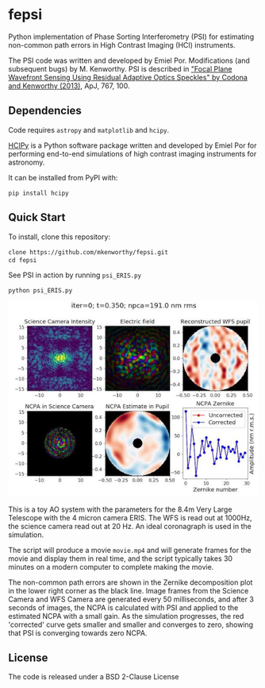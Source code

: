 # fepsi

Python implementation of Phase Sorting Interferometry (PSI) for estimating non-common path errors in High Contrast Imaging (HCI) instruments.

The PSI code was written and developed by Emiel Por. Modifications (and subsequent bugs) by M. Kenworthy. PSI is described in ["Focal Plane Wavefront Sensing Using Residual Adaptive Optics Speckles" by Codona and Kenworthy (2013)](https://home.strw.leidenuniv.nl/~kenworthy/_media/papers:2013apj...767..100c.pdf), ApJ, 767, 100.

## Dependencies

Code requires `astropy` and `matplotlib` and `hcipy`.

[HCIPy](https://github.com/ehpor/hcipy) is a Python software package written and developed by Emiel Por for performing end-to-end simulations of high contrast imaging instruments for astronomy.

It can be installed from PyPI with:
```
pip install hcipy
```

## Quick Start

To install, clone this repository:
```
clone https://github.com/mkenworthy/fepsi.git
cd fepsi
```

See PSI in action by running `psi_ERIS.py`
```
python psi_ERIS.py
```

![Image from psi_ERIS.py simulation](PSI.jpg)

This is a toy AO system with the parameters for the 8.4m Very Large Telescope with the 4 micron camera ERIS. The WFS is read out at 1000Hz, the science camera read out at 20 Hz. An ideal coronagraph is used in the simulation.

The script will produce a movie `movie.mp4` and will generate frames for the movie and display them in real time, and the script typically takes 30 minutes on a modern computer to complete making the movie.

The non-common path errors are shown in the Zernike decomposition plot in the lower right corner as the black line. Image frames from the Science Camera and WFS Camera are generated every 50 milliseconds, and after 3 seconds of images, the NCPA is calculated with PSI and applied to the estimated NCPA with a small gain. As the simulation progresses, the red 'corrected' curve gets smaller and smaller and converges to zero, showing that PSI is converging towards zero NCPA.

## License

The code is released under a BSD 2-Clause License


